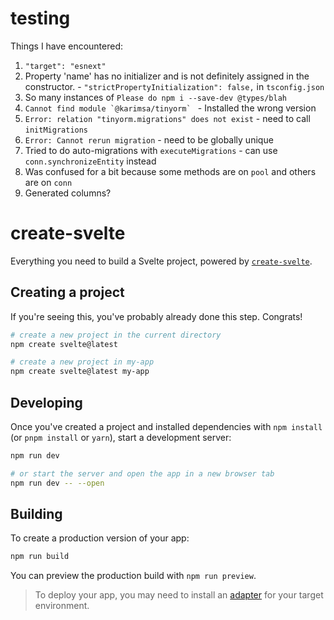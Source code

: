 # testing

Things I have encountered:

1. `"target": "esnext"`
2. Property 'name' has no initializer and is not definitely assigned in the constructor. - `"strictPropertyInitialization": false,` in `tsconfig.json`
3. So many instances of `Please do npm i --save-dev @types/blah`
4. `` Cannot find module `@karimsa/tinyorm`  `` - Installed the wrong version
5. `Error: relation "tinyorm.migrations" does not exist` - need to call `initMigrations`
6. `Error: Cannot rerun migration` - need to be globally unique
7. Tried to do auto-migrations with `executeMigrations` - can use `conn.synchronizeEntity` instead
8. Was confused for a bit because some methods are on `pool` and others are on `conn`
9. Generated columns?

# create-svelte

Everything you need to build a Svelte project, powered by [`create-svelte`](https://github.com/sveltejs/kit/tree/master/packages/create-svelte).

## Creating a project

If you're seeing this, you've probably already done this step. Congrats!

```bash
# create a new project in the current directory
npm create svelte@latest

# create a new project in my-app
npm create svelte@latest my-app
```

## Developing

Once you've created a project and installed dependencies with `npm install` (or `pnpm install` or `yarn`), start a development server:

```bash
npm run dev

# or start the server and open the app in a new browser tab
npm run dev -- --open
```

## Building

To create a production version of your app:

```bash
npm run build
```

You can preview the production build with `npm run preview`.

> To deploy your app, you may need to install an [adapter](https://kit.svelte.dev/docs/adapters) for your target environment.
